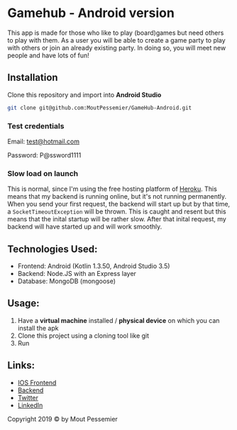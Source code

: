# Gamehub - Android version

This app is made for those who like to play (board)games but need others to play with them. As a user you will be able to create a game party to play with others or join an already existing party. In doing so, you will meet new people and have lots of fun!

## Installation
Clone this repository and import into **Android Studio**
```bash
git clone git@github.com:MoutPessemier/GameHub-Android.git
```

### Test credentials

Email: test@hotmail.com

Password: P@ssword1111

### Slow load on launch
This is normal, since I'm using the free hosting platform of [Heroku](https://www.heroku.com/). This means that my backend is running online, but it's not running permanently. When you send your first request, the backend will start up but by that time, a `SocketTimeoutException` will be thrown. This is caught and resent but this means that the inital startup will be rather slow. After that inital request, my backend will have started up and will work smoothly.


## Technologies Used:

 - Frontend: Android (Kotlin 1.3.50, Android Studio 3.5)
 - Backend: Node.JS with an Express layer
 - Database: MongoDB (mongoose)
 
## Usage:

1. Have a **virtual machine** installed / **physical device** on which you can install the apk
2. Clone this project using a cloning tool like git
3. Run

## Links:

- [IOS Frontend](https://github.com/MoutPessemier/GameHub-IOS)
- [Backend](https://github.com/MoutPessemier/GameHub-Backend)
- [Twitter](https://twitter.com/MoutPessemier)
- [LinkedIn](https://www.linkedin.com/in/moutpessemier/)

Copyright 2019 © by Mout Pessemier
